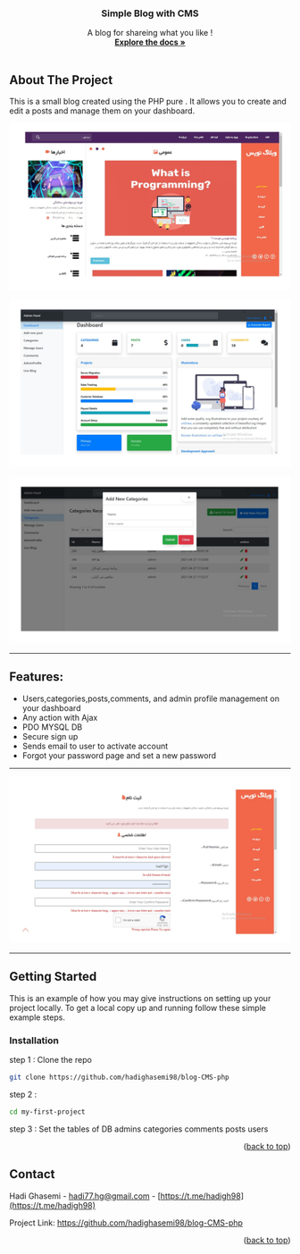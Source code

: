 
<div id="top"></div>

<div align="center">
  <h3 align="center"> Simple Blog with CMS </h3>
</div>
  <p align="center">
    A blog for shareing what you like !
    <br />
    <a href="https://github.com/hadighasemi98/blog-CMS-php"><strong>Explore the docs »</strong></a>
    <br />
    <br />
    
  </p>
</div>

<!-- ABOUT THE PROJECT -->
## About The Project

This is a small blog created using the PHP pure . It allows you to create and edit a posts and manage them on your dashboard.

![alt text](https://github.com/hadighasemi98/blog-CMS-php/blob/master/blog-screenshot.jpg?raw=true)

![alt text](https://github.com/hadighasemi98/blog-CMS-php/blob/master/CMS-screenshot.JPG?raw=true)

![alt text](https://github.com/hadighasemi98/blog-CMS-php/blob/master/category-screenshot.jpg?raw=true)


-----
<a name="item1"></a>
## Features:
* Users,categories,posts,comments, and admin profile management on your dashboard
* Any action with Ajax
* PDO MYSQL DB
* Secure sign up
* Sends email to user to activate account 
* Forgot your password page and set a new password

-----
![alt text](https://github.com/hadighasemi98/blog-CMS-php/blob/master/signup-security.jpg?raw=true)

-----
<!-- GETTING STARTED -->
## Getting Started

This is an example of how you may give instructions on setting up your project locally.
To get a local copy up and running follow these simple example steps.

### Installation

step 1 : 
Clone the repo
   ```sh
   git clone https://github.com/hadighasemi98/blog-CMS-php
   ```
   
step 2 : 
   ```sh
   cd my-first-project
   ```

step 3 :
Set the tables of DB
admins
categories
comments
posts
users
   
<p align="right">(<a href="#top">back to top</a>)</p>

<!-- CONTACT -->
## Contact

Hadi Ghasemi - hadi77.hg@gmail.com - [https://t.me/hadigh98](https://t.me/hadigh98)

Project Link: https://github.com/hadighasemi98/blog-CMS-php

<p align="right">(<a href="#top">back to top</a>)</p>





